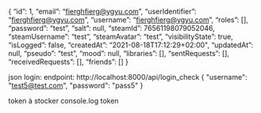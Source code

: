 {
  “id”: 1,
  “email”: “fierghfierg@ygyu.com”,
  “userIdentifier”: “fierghfierg@ygyu.com”,
  “username”: “fierghfierg@ygyu.com”,
  “roles”: [],
  “password”: “test”,
  “salt”: null,
  “steamId”: 76561198079052046,
  “steamUsername”: “test”,
  “steamAvatar”: “test”,
  “visibilityState”: true,
  “isLogged”: false,
  “createdAt”: “2021-08-18T17:12:29+02:00",
  “updatedAt”: null,
  “pseudo”: “test”,
  “mood”: null,
  “libraries”: [],
  “sentRequests”: [],
  “receivedRequests”: [],
  “friends”: []
}


json login: 
endpoint: http://localhost:8000/api/login_check
{
    "username": "test5@test.com",
    "password": "pass5"
}

token à stocker
console.log token

